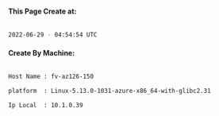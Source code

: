 
   
#### This Page Create at:

```bash

2022-06-29 - 04:54:54 UTC

```

#### Create By Machine:

```bash

Host Name : fv-az126-150

platform  : Linux-5.13.0-1031-azure-x86_64-with-glibc2.31

Ip Local  : 10.1.0.39

```

